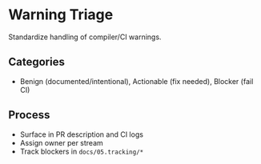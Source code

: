 # Warning Triage

Standardize handling of compiler/CI warnings.

## Categories
- Benign (documented/intentional), Actionable (fix needed), Blocker (fail CI)

## Process
- Surface in PR description and CI logs
- Assign owner per stream
- Track blockers in `docs/05.tracking/*`

